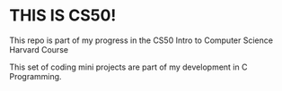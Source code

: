 # THIS IS CS50!
This repo is part of my progress in the CS50 Intro to Computer Science Harvard Course

This set of coding mini projects are part of my development in C Programming.
